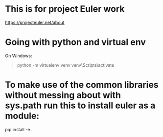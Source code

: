 # This is for project Euler work
https://projecteuler.net/about

# Going with python and virtual env
On Windows:
> python -m virtualenv venv
> venv\Scripts\activate

# To make use of the common libraries without messing about with sys.path run this to install euler as a module:
pip install -e .